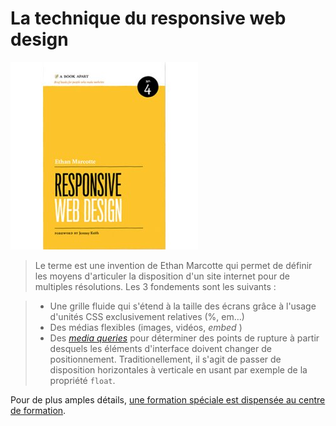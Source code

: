 # La technique du responsive web design

[![Responsive web design, le livre](../images/rwd.png)](http://www.eyrolles.com/Informatique/Livre/responsive-web-design-9782212133318)

> Le terme est une invention de Ethan Marcotte qui permet de définir les moyens d'articuler la disposition d'un site internet pour de multiples résolutions.
Les 3 fondements sont les suivants :

> - Une grille fluide qui s'étend à la taille des écrans grâce à l'usage d'unités CSS exclusivement relatives (%, em…)
> - Des médias flexibles (images, vidéos, _embed_ )
> - Des [_media queries_](http://www.w3.org/TR/css3-mediaqueries/) pour déterminer des points de rupture à partir desquels les éléments d'interface doivent changer de positionnement. Traditionellement, il s'agit de passer de disposition horizontales à verticale en usant par exemple de la propriété `float`.

Pour de plus amples détails, [une formation spéciale est dispensée au centre de formation](http://www.mediabox.fr/programme-responsive-web-design.html).